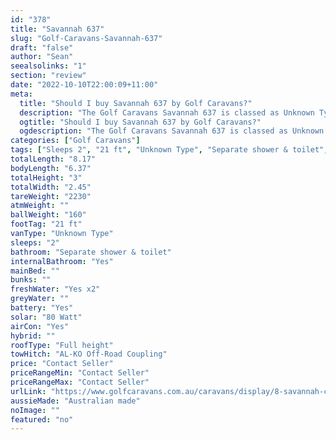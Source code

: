 ```yaml
---
id: "378"
title: "Savannah 637"
slug: "Golf-Caravans-Savannah-637"
draft: "false"
author: "Sean"
seealsolinks: "1"
section: "review"
date: "2022-10-10T22:00:09+11:00"
meta:
  title: "Should I buy Savannah 637 by Golf Caravans?"
  description: "The Golf Caravans Savannah 637 is classed as Unknown Type, and sleeps 2 people. It is Australian made and comes in at 21 ft. It generally has Separate shower & toilet."
  ogtitle: "Should I buy Savannah 637 by Golf Caravans?"
  ogdescription: "The Golf Caravans Savannah 637 is classed as Unknown Type, and sleeps 2 people. It is Australian made and comes in at 21 ft. It generally has Separate shower & toilet."
categories: ["Golf Caravans"]
tags: ["Sleeps 2", "21 ft", "Unknown Type", "Separate shower & toilet", "Full height", "Price Unknown"]
totalLength: "8.17"
bodyLength: "6.37"
totalHeight: "3"
totalWidth: "2.45"
tareWeight: "2230"
atmWeight: ""
ballWeight: "160"
footTag: "21 ft"
vanType: "Unknown Type"
sleeps: "2"
bathroom: "Separate shower & toilet"
internalBathroom: "Yes"
mainBed: ""
bunks: ""
freshWater: "Yes x2"
greyWater: ""
battery: "Yes"
solar: "80 Watt"
airCon: "Yes"
hybrid: ""
roofType: "Full height"
towHitch: "AL-KO Off-Road Coupling"
price: "Contact Seller"
priceRangeMin: "Contact Seller"
priceRangeMax: "Contact Seller"
urlLink: "https://www.golfcaravans.com.au/caravans/display/8-savannah-caravan-range-/"
aussieMade: "Australian made"
noImage: ""
featured: "no"
---
```

